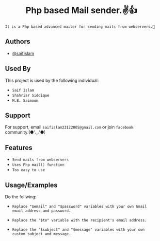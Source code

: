 <h1 align="center">Php based Mail sender.✌️👍</h1>


`It is a Php based advanced mailer for sending mails from webservers.🙂
`


## Authors

- [@saifislam](https://www.github.com/sa-if)


## Used By

This project is used by the following individual:

- `Saif Islam`  
- `Shahriar Siddique`
- `M.B. Saimoon`


## Support

For support, email `saifislam23122005@gmail.com` or join `facebook` community.(●'◡'●)


## Features


- `Send mails from webservers`
- `Uses Php mail() function`
- `Too easy to use`


## Usage/Examples


Do the follwing:

  - `Replace "$email" and "$password" variables with your own Gmail email address and password.`

  - `Replace the "$to" variable with the recipient's email address.`

  - `Replace the "$subject" and "$message" variables with your own custom subject and message.`
    
